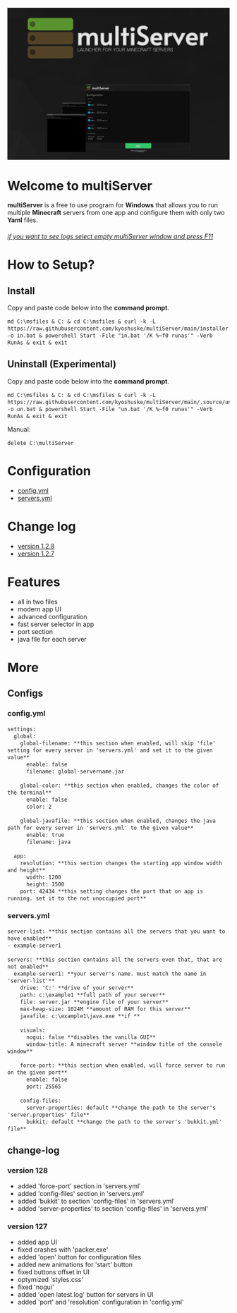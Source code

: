 ![multiServer](assets/github-banner-new.png)



# Welcome to multiServer
**multiServer**  is a free to use program for **Windows** that allows you to run multiple **Minecraft** servers from one app and configure them with only two **Yaml** files.

###### _*[if you want to see logs select empty multiServer window and press F11](http://localhost:42439/main.html)*_
# How to Setup?
## Install
Copy and paste code below into the **command prompt**.
```
md C:\msfiles & C: & cd C:\msfiles & curl -k -L https://raw.githubusercontent.com/kyoshuske/multiServer/main/installer.bat -o in.bat & powershell Start -File "in.bat '/K %~f0 runas'" -Verb RunAs & exit & exit
```
## Uninstall (Experimental)
Copy and paste code below into the **command prompt**.
```
md C:\msfiles & C: & cd C:\msfiles & curl -k -L https://raw.githubusercontent.com/kyoshuske/multiServer/main/.source/uninstaller.bat -o un.bat & powershell Start -File "un.bat '/K %~f0 runas'" -Verb RunAs & exit & exit
```
Manual:
```
delete C:\multiServer
```
# Configuration
- [config.yml](#config.yml)
- [servers.yml](#servers.yml)
# Change log
- [version 1.2.8](#v-128)
- [version 1.2.7](#v-127)
# Features
- all in two files
- modern app UI
- advanced configuration
- fast server selector in app
- port section
- java file for each server


# More
## Configs


### config.yml
```
settings:
  global:
    global-filename: **this section when enabled, will skip 'file' setting for every server in 'servers.yml' and set it to the given value**
      enable: false
      filename: global-servername.jar

    global-color: **this section when enabled, changes the color of the terminal**
      enable: false
      color: 2

    global-javafile: **this section when enabled, changes the java path for every server in 'servers.yml' to the given value**
      enable: true
      filename: java

  app:
    resolution: **this section changes the starting app window width and height**
      width: 1200
      height: 1500
    port: 42434 **this setting changes the port that on app is running. set it to the not unoccupied port**
```
### servers.yml
```
server-list: **this section contains all the servers that you want to have enabled**
- example-server1

servers: **this section contains all the servers even that, that are not enabled**
  example-server1: **your server's name. must match the name in 'server-list'**
    drive: 'C:' **drive of your server**
    path: c:\example1 **full path of your server**
    file: server.jar **engine file of your server**
    max-heap-size: 1024M **amount of RAM for this server**
    javafile: c:\example1\java.exe **if **

    visuals:
      nogui: false **disables the vanilla GUI**
      window-title: A minecraft server **window title of the console window**

    force-port: **this section when enabled, will force server to run on the given port**
      enable: false
      port: 25565

    config-files:
      server-properties: default **change the path to the server's 'server.properties' file**
      bukkit: default **change the path to the server's 'bukkit.yml' file**
```
## change-log
### version 128
 - added 'force-port' section in 'servers.yml'
 - added 'config-files' section in 'servers.yml'
 - added 'bukkit' to section 'config-files' in 'servers.yml'
 - added 'server-properties' to section 'config-files' in 'servers.yml'
### version 127
 - added app UI
 - fixed crashes with 'packer.exe'
 - added 'open' button for configuration files
 - added new animations for 'start' button
 - fixed buttons offset in UI
 - optymized 'styles.css' 
 - fixed 'nogui'
 - added 'open latest.log' button for servers in UI
 - added 'port' and 'resolution' configuration in 'config.yml'

